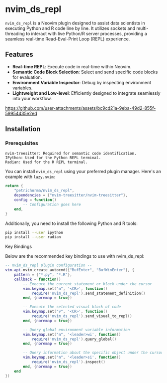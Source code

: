 # nvim_ds_repl

`nvim_ds_repl` is a Neovim plugin designed to assist data scientists in executing Python and R code line by line. It utilizes sockets and multi-threading to interact with live Python/R server processes, providing a seamless real-time Read-Eval-Print Loop (REPL) experience.

## Features

- **Real-time REPL**: Execute code in real-time within Neovim.
- **Semantic Code Block Selection**: Select and send specific code blocks for evaluation.
- **Environment Variable Inspector**: Debug by inspecting environment variables.
- **Lightweight and Low-level**: Efficiently designed to integrate seamlessly into your workflow.

https://github.com/user-attachments/assets/bc9cd21a-9eba-49d2-855f-59954435e2ed



## Installation
### Prerequisites
    nvim-treesitter: Required for semantic code identification.
    IPython: Used for the Python REPL terminal.
    Radian: Used for the R REPL terminal.

You can install `nvim_ds_repl` using your preferred plugin manager. Here's an example with `lazy.nvim`:

```lua
return {
    "petrichorma/nvim_ds_repl",
    dependencies = {"nvim-treesitter/nvim-treesitter"},
    config = function()
        -- Configuration goes here
    end,
}
```



Additionally, you need to install the following Python and R tools:

```bash
pip install --user ipython
pip install --user radian
```

Key Bindings

Below are the recommended key bindings to use with nvim_ds_repl:


```lua
-- nvim_ds_repl plugin configuration --
vim.api.nvim_create_autocmd({"BufEnter", "BufWinEnter"}, {
    pattern = {"*.py", "*.R"},
    callback = function()
        -- Execute the current statement or block under the cursor
        vim.keymap.set("n", '<CR>', function() 
            require('nvim_ds_repl').send_statement_definition() 
        end, {noremap = true})

        -- Execute the selected visual block of code
        vim.keymap.set("v", '<CR>', function() 
            require('nvim_ds_repl').send_visual_to_repl() 
        end, {noremap = true})

        -- Query global environment variable information
        vim.keymap.set("n", '<leader>wi', function() 
            require('nvim_ds_repl').query_global() 
        end, {noremap = true})

        -- Query information about the specific object under the cursor
        vim.keymap.set("n", '<leader>si', function() 
            require('nvim_ds_repl').inspect() 
        end, {noremap = true})
    end
})
```







